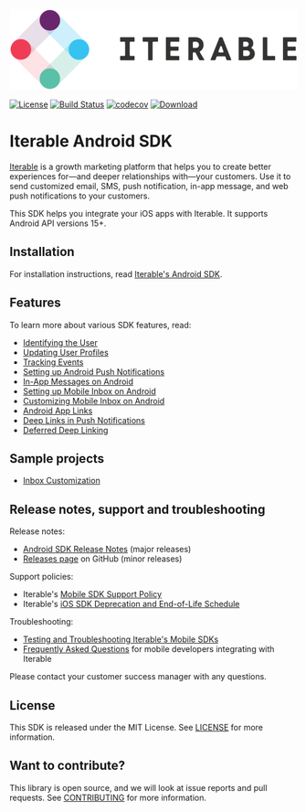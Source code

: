 ![Iterable logo](./images/Iterable-Logo.png "Iterable Logo")

[![License](https://img.shields.io/cocoapods/l/Iterable-iOS-SDK.svg?style=flat)](https://opensource.org/licenses/MIT)
[![Build Status](https://travis-ci.org/Iterable/iterable-android-sdk.svg?branch=master)](https://travis-ci.org/Iterable/iterable-android-sdk)
[![codecov](https://codecov.io/gh/Iterable/iterable-android-sdk/branch/master/graph/badge.svg)](https://codecov.io/gh/Iterable/iterable-android-sdk)
[![Download](https://api.bintray.com/packages/davidtruong/maven/Iterable-SDK/images/download.svg)](https://bintray.com/davidtruong/maven/Iterable-SDK/_latestVersion)

# Iterable Android SDK

[Iterable](https://www.iterable.com) is a growth marketing platform that helps
you to create better experiences for—and deeper relationships with—your
customers. Use it to send customized email, SMS, push notification, in-app
message, and web push notifications to your customers.

This SDK helps you integrate your iOS apps with Iterable. It supports Android
API versions 15+.

## Installation

For installation instructions, read [Iterable's Android SDK](https://support.iterable.com/hc/articles/360035019712).

## Features

To learn more about various SDK features, read:

- [Identifying the User](https://support.iterable.com/hc/articles/360035402531)
- [Updating User Profiles](https://support.iterable.com/hc/articles/360035402611)
- [Tracking Events](https://support.iterable.com/hc/articles/360035395671)
- [Setting up Android Push Notifications](https://support.iterable.com/hc/articles/115000331943)
- [In-App Messages on Android](https://support.iterable.com/hc/articles/360035537231)
- [Setting up Mobile Inbox on Android](https://support.iterable.com/hc/articles/360038744152)
- [Customizing Mobile Inbox on Android](https://support.iterable.com/hc/articles/360039189931)
- [Android App Links](https://support.iterable.com/hc/articles/360035127392)
- [Deep Links in Push Notifications](https://support.iterable.com/hc/articles/360035453971)
- [Deferred Deep Linking](https://support.iterable.com/hc/articles/360035165872)

## Sample projects

- [Inbox Customization](https://github.com/Iterable/iterable-android-sdk/tree/master/sample-apps/inbox-customization)

## Release notes, support and troubleshooting

Release notes:

- [Android SDK Release Notes](https://support.iterable.com/hc/articles/360027543332) (major releases)
- [Releases page](https://github.com/Iterable/iterable-android-sdk/releases) on GitHub (minor releases)

Support policies:

- Iterable's [Mobile SDK Support Policy](https://support.iterable.com/hc/articles/360027543332#mobile-sdk-support-policy)
- Iterable's [iOS SDK Deprecation and End-of-Life Schedule](https://support.iterable.com/hc/articles/360027543332#android-sdk-deprecation-and-end-of-life-schedule)

Troubleshooting:

- [Testing and Troubleshooting Iterable's Mobile SDKs](https://support.iterable.com/hc/articles/360035392251)
- [Frequently Asked Questions](https://support.iterable.com/hc/articles/360035624191) 
  for mobile developers integrating with Iterable

Please contact your customer success manager with any questions.

## License

This SDK is released under the MIT License. See [LICENSE](https://github.com/Iterable/swift-sdk/blob/master/LICENSE?raw=true)
for more information.

## Want to contribute?

This library is open source, and we will look at issue reports and pull requests.
See [CONTRIBUTING](CONTRIBUTING.md) for more information.
